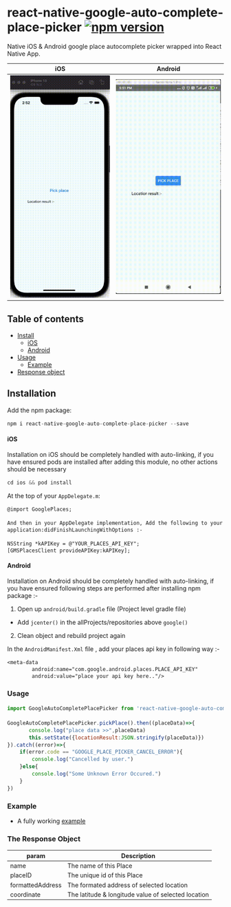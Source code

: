 # react-native-google-auto-complete-place-picker [![npm version](https://badge.fury.io/js/react-native-google-auto-complete-place-picker.svg)](https://badge.fury.io/js/react-native-google-auto-complete-place-picker)

Native iOS & Android google place autocomplete picker wrapped into React Native App.

iOS | Android
------- | ----
<img title="iOS" src="screenshots/iOSPlacePickerDemo.gif" width="350"> | <img title="Android" src="screenshots/AndroidPlacePickerDemo.gif" width="350">

## Table of contents
- [Install](#install)
  - [iOS](#ios)
  - [Android](#android)
- [Usage](#usage)
  - [Example](#example)
- [Response object](#the-response-object)

## Installation

Add the npm package:


```js
npm i react-native-google-auto-complete-place-picker --save
```
#### iOS
Installation on iOS should be completely handled with auto-linking, if you have ensured pods are installed after adding this module, no other actions should be necessary

```js
cd ios && pod install
```

At the top of your `AppDelegate.m`:

    @import GooglePlaces;

    And then in your AppDelegate implementation, Add the following to your application:didFinishLaunchingWithOptions :- 

    NSString *kAPIKey = @"YOUR_PLACES_API_KEY";
    [GMSPlacesClient provideAPIKey:kAPIKey];


#### Android
Installation on Android should be completely handled with auto-linking, if you have ensured following steps are performed after installing npm package :-

1. Open up `android/build.gradle` file (Project level gradle file) 
  - Add `jcenter()` in the allProjects/repositories above `google()`
2. Clean object and rebuild project again

In the `AndroidManifest.Xml` file , add your places api key in following way :-

    <meta-data
            android:name="com.google.android.places.PLACE_API_KEY"
            android:value="place your api key here.."/>

### Usage
```javascript
import GoogleAutoCompletePlacePicker from 'react-native-google-auto-complete-place-picker';

GoogleAutoCompletePlacePicker.pickPlace().then((placeData)=>{
       console.log("place data >>",placeData)
       this.setState({locationResult:JSON.stringify(placeData)})
}).catch((error)=>{
    if(error.code == "GOOGLE_PLACE_PICKER_CANCEL_ERROR"){
        console.log("Cancelled by user.")
    }else{
        console.log("Some Unknown Error Occured.")
    }
})

```
### Example
* A fully working [example](https://github.com/lokesh020/react-native-google-auto-complete-place-picker/tree/master/example)


### The Response Object

param  | Description
--- | ---
name  | The name of this Place
placeID  | The unique id of this Place
formattedAddress  | The formated address of selected location
coordinate  | The latitude & longitude value of selected location


